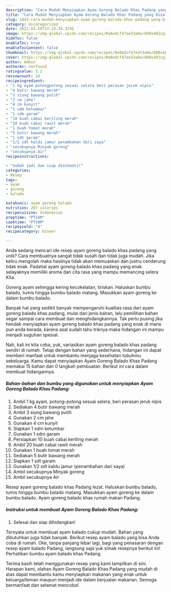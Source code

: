 ```yaml
---
description: "Cara Mudah Menyiapkan Ayam Goreng Balado Khas Padang yang Bisa Manjain Lidah"
title: "Cara Mudah Menyiapkan Ayam Goreng Balado Khas Padang yang Bisa Manjain Lidah"
slug: 1443-cara-mudah-menyiapkan-ayam-goreng-balado-khas-padang-yang-bisa-manjain-lidah
category: Uncategorized
date: 2022-03-29T17:33:34.374Z
image: https://img-global.cpcdn.com/recipes/0e0adcf47ee53a6e/680x482cq70/ayam-goreng-balado-khas-padang-foto-resep-utama.jpg
hideToc: false
enableToc: true
enableTocContent: false
thumbnail: https://img-global.cpcdn.com/recipes/0e0adcf47ee53a6e/680x482cq70/ayam-goreng-balado-khas-padang-foto-resep-utama.jpg
cover: https://img-global.cpcdn.com/recipes/0e0adcf47ee53a6e/680x482cq70/ayam-goreng-balado-khas-padang-foto-resep-utama.jpg
author: Admin
authorAv: notfound
ratingvalue: 3.1
reviewcount: 14
recipeingredient:
- "1 kg ayam potongpotong sesuai selera beri perasan jeruk nipis"
- "4 butir bawang merah"
- "3 siung bawang putih"
- "2 cm jahe"
- "4 cm kunyit"
- "1 sdm ketumbar"
- "1 sdm garam"
- "10 buah cabai keriting merah"
- "20 buah cabai rawit merah"
- "1 buah tomat merah"
- "5 butir bawang merah"
- "1 sdt garam"
- "1/2 sdt kaldu jamur penambahan dari saya"
- "secukupnya Minyak goreng"
- "secukupnya Air"
recipeinstructions:

- "Sudah jadi dan siap dinikmati!"
categories:
- Resep
tags:
- ayam
- goreng
- balado

katakunci: ayam goreng balado 
nutrition: 207 calories
recipecuisine: Indonesian
preptime: "PT14M"
cooktime: "PT58M"
recipeyield: "4"
recipecategory: Dinner

---
```





Anda sedang mencari ide resep ayam goreng balado khas padang yang unik? Cara membuatnya sangat tidak susah dan tidak juga mudah. Jika keliru mengolah maka hasilnya tidak akan memuaskan dan justru cenderung tidak enak. Padahal ayam goreng balado khas padang yang enak selayaknya memiliki aroma dan cita rasa yang mampu memancing selera Kita.





Goreng ayam sehingga kering kecokelatan, tiriskan. Haluskan bumbu balado, tumis hingga bumbu balado matang. Masukkan ayam goreng ke dalam bumbu balado.

Banyak hal yang sedikit banyak mempengaruhi kualitas rasa dari ayam goreng balado khas padang, mulai dari jenis bahan, lalu pemilihan bahan segar sampai cara membuat dan menghidangkannya. Tak perlu pusing jika hendak menyiapkan ayam goreng balado khas padang yang enak di mana pun anda berada, karena asal sudah tahu triknya maka hidangan ini mampu menjadi suguhan spesial.






Nah, kali ini kita coba, yuk, variasikan ayam goreng balado khas padang sendiri di rumah. Tetap dengan bahan yang sederhana, hidangan ini dapat memberi manfaat untuk membantu menjaga kesehatan tubuhmu sekeluarga. Kamu dapat menyiapkan Ayam Goreng Balado Khas Padang memakai 15 bahan dan 0 langkah pembuatan. Berikut ini cara dalam membuat hidangannya.

<!--inarticleads1-->

##### Bahan-bahan dan bumbu yang digunakan untuk menyiapkan Ayam Goreng Balado Khas Padang:

1. Ambil 1 kg ayam, potong-potong sesuai selera, beri perasan jeruk nipis
1. Sediakan 4 butir bawang merah
1. Ambil 3 siung bawang putih
1. Gunakan 2 cm jahe
1. Gunakan 4 cm kunyit
1. Siapkan 1 sdm ketumbar
1. Gunakan 1 sdm garam
1. Persiapkan 10 buah cabai keriting merah
1. Ambil 20 buah cabai rawit merah
1. Gunakan 1 buah tomat merah
1. Sediakan 5 butir bawang merah
1. Siapkan 1 sdt garam
1. Gunakan 1/2 sdt kaldu jamur (penambahan dari saya)
1. Ambil secukupnya Minyak goreng
1. Ambil secukupnya Air


Resep ayam goreng balado khas Padang lezat. Haluskan bumbu balado, tumis hingga bumbu balado matang. Masukkan ayam goreng ke dalam bumbu balado. Ayam goreng balado khas rumah makan Padang. 

<!--inarticleads2-->

##### Instruksi untuk membuat Ayam Goreng Balado Khas Padang:


1. Selesai dan siap dihidangkan!

Ternyata untuk membuat ayam balado cukup mudah. Bahan yang dibutuhkan juga tidak banyak. Berikut resep ayam balado yang bisa Anda coba di rumah. Oke, tanpa panjang lebar lagi, bagi yang penasaran dengan resep ayam balado Padang, langsung saja yuk simak resepnya berikut ini! Perhatikan bumbu ayam balado khas Padang. 

Terima kasih telah menggunakan resep yang kami tampilkan di sini. Harapan kami, olahan Ayam Goreng Balado Khas Padang yang mudah di atas dapat membantu kamu menyiapkan makanan yang enak untuk keluarga/teman maupun menjadi ide dalam berjualan makanan. Semoga bermanfaat dan selamat mencoba!
